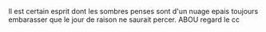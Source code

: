 Il est certain esprit dont les sombres penses sont d'un nuage epais toujours embarasser que le jour de raison ne saurait percer.
ABOU regard le cc
